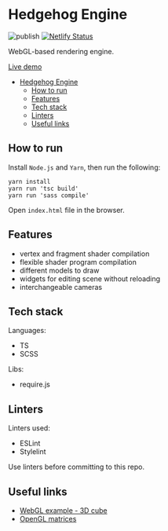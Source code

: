 # Hedgehog Engine

![publish](https://github.com/iskorotkov/hedgehog-engine/workflows/publish/badge.svg)
[![Netlify Status](https://api.netlify.com/api/v1/badges/7ec629b6-69d6-49a5-84d0-529269eb3856/deploy-status)](https://app.netlify.com/sites/hedgehog-engine/deploys)

WebGL-based rendering engine.

[Live demo](https://hedgehog-engine.netlify.app/)

- [Hedgehog Engine](#hedgehog-engine)
  - [How to run](#how-to-run)
  - [Features](#features)
  - [Tech stack](#tech-stack)
  - [Linters](#linters)
  - [Useful links](#useful-links)

## How to run

Install `Node.js` and `Yarn`, then run the following:

```shell
yarn install
yarn run 'tsc build'
yarn run 'sass compile'
```

Open `index.html` file in the browser.

## Features

- vertex and fragment shader compilation
- flexible shader program compilation
- different models to draw
- widgets for editing scene without reloading
- interchangeable cameras

## Tech stack

Languages:

- TS
- SCSS

Libs:

- require.js

## Linters

Linters used:

- ESLint
- Stylelint

Use linters before committing to this repo.

## Useful links

- [WebGL example - 3D cube](https://github.com/mdn/webgl-examples/blob/gh-pages/tutorial/sample5/webgl-demo.js)
- [OpenGL matrices](http://www.opengl-tutorial.org/beginners-tutorials/tutorial-3-matrices/)
